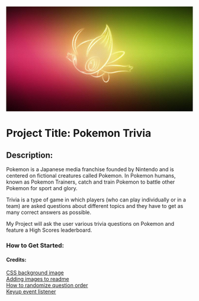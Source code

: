 ![](Celebi.jpg)

<h1> Project Title: Pokemon Trivia </h1>

<h2>Description:</h2>

Pokemon is a Japanese media franchise founded by Nintendo and is centered on fictional creatures called Pokemon. In Pokemon humans, known as Pokemon Trainers, catch and train Pokemon to battle other Pokemon for sport and glory.

Trivia is a type of game in which players (who can play individually or in a team) are asked questions about different topics and they have to get as many correct answers as possible. 

My Project will ask the user various trivia questions on Pokemon and feature a High Scores leaderboard.


<h3>How to Get Started:</h3>





<h4>Credits:</h4>

<a href="https://www.w3schools.com/cssref/pr_background-image.asp">CSS background image</a> <br /> 
<a href="https://stackoverflow.com/questions/14494747/how-to-add-images-to-readme-md-on-github">Adding images to readme</a> <br />
<a href="https://stackoverflow.com/questions/43847375/creating-random-questions-and-answers-javascript">How to randomize question order</a> <br />
<a href="https://developer.mozilla.org/en-US/docs/Web/API/Element/keyup_event">Keyup event listener</a>
<a href=""></a>



